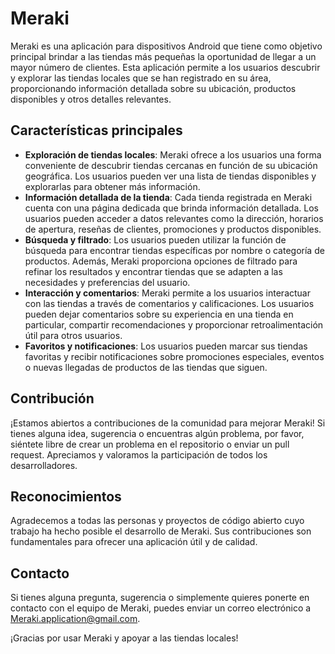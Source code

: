 # Meraki
Meraki es una aplicación para dispositivos Android que tiene como objetivo principal brindar a las tiendas más pequeñas la oportunidad de llegar a un mayor número de clientes. Esta aplicación permite a los usuarios descubrir y explorar las tiendas locales que se han registrado en su área, proporcionando información detallada sobre su ubicación, productos disponibles y otros detalles relevantes.

## Características principales
* **Exploración de tiendas locales**: Meraki ofrece a los usuarios una forma conveniente de descubrir tiendas cercanas en función de su ubicación geográfica. Los usuarios pueden ver una lista de tiendas disponibles y explorarlas para obtener más información.
* **Información detallada de la tienda**: Cada tienda registrada en Meraki cuenta con una página dedicada que brinda información detallada. Los usuarios pueden acceder a datos relevantes como la dirección, horarios de apertura, reseñas de clientes, promociones y productos disponibles.
* **Búsqueda y filtrado**: Los usuarios pueden utilizar la función de búsqueda para encontrar tiendas específicas por nombre o categoría de productos. Además, Meraki proporciona opciones de filtrado para refinar los resultados y encontrar tiendas que se adapten a las necesidades y preferencias del usuario.
* **Interacción y comentarios**: Meraki permite a los usuarios interactuar con las tiendas a través de comentarios y calificaciones. Los usuarios pueden dejar comentarios sobre su experiencia en una tienda en particular, compartir recomendaciones y proporcionar retroalimentación útil para otros usuarios.
* **Favoritos y notificaciones**: Los usuarios pueden marcar sus tiendas favoritas y recibir notificaciones sobre promociones especiales, eventos o nuevas llegadas de productos de las tiendas que siguen.

## Contribución
¡Estamos abiertos a contribuciones de la comunidad para mejorar Meraki! Si tienes alguna idea, sugerencia o encuentras algún problema, por favor, siéntete libre de crear un problema en el repositorio o enviar un pull request. Apreciamos y valoramos la participación de todos los desarrolladores.

## Reconocimientos
Agradecemos a todas las personas y proyectos de código abierto cuyo trabajo ha hecho posible el desarrollo de Meraki. Sus contribuciones son fundamentales para ofrecer una aplicación útil y de calidad.

## Contacto
Si tienes alguna pregunta, sugerencia o simplemente quieres ponerte en contacto con el equipo de Meraki, puedes enviar un correo electrónico a Meraki.application@gmail.com.

¡Gracias por usar Meraki y apoyar a las tiendas locales!
